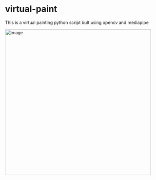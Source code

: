 # virtual-paint
This is a virtual painting python script bult using opencv and mediapipe

<img width="478" alt="image" src="https://github.com/user-attachments/assets/ac5678c4-92c5-4283-aacf-bc86d48e5551">
